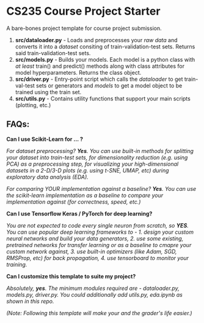# CS235 Course Project Starter

A bare-bones project template for course project submission. 

1. **src/dataloader.py** - Loads and preprocesses your _raw data_ and converts it into a _dataset_ consiting of train-validation-test sets. Returns said train-validation-test sets.
2. **src/models.py** - Builds your models. Each model is a python class with _at least_ train() and predict() methods along with class attributes for model hyperparameters. Returns the class object.
3. **src/driver.py** - Entry-point script which calls the _dataloader_ to get train-val-test sets or generators and _models_ to get a model object to be trained using the train set.
4. **src/utils.py** - Contains utility functions that support your main scripts (plotting, etc.)

## FAQs:
<b> Can I use Scikit-Learn for ... ? </b>

_For dataset preprocessing? **Yes**. You can use built-in methods for splitting your dataset into train-test sets, for dimensionality reduction (e.g. using PCA) as a preprocessing step, for visualizing your high-dimensional datasets in a 2-D/3-D plots (e.g. using t-SNE, UMAP, etc) during exploratory data analysis (EDA)._ 

_For comparing YOUR implementation against a baseline? **Yes**. You can use the scikit-learn implementation as a baseline to compare your implementation against (for correctness, speed, etc.)_

<b> Can I use Tensorflow Keras / PyTorch for deep learning? </b>

_You are not expected to code every single neuron from scratch, so **YES**. You can use popular deep learning frameworks to - 1. design your custom neural networks and build your data generators, 2.  use some existing, pretrained networks for transfer learning or as a baseline to cmapre your custom network against, 3. use built-in optimizers (like Adam, SGD, RMSProp, etc) for back propagation, 4. use tensorboard to monitor your training._

<b> Can I customize this template to suite my project? </b>

_Absolutely, **yes**. The minimum modules required are - dataloader.py, models.py, driver.py. You could additionally add utils.py, eda.ipynb as shown in this repo._

_(Note: Following this template will make your and the grader's life easier.)_